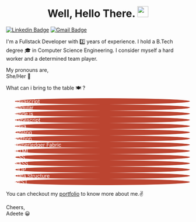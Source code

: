 <h1 align="center">Well, Hello There. <img src="https://raw.githubusercontent.com/MartinHeinz/MartinHeinz/master/wave.gif" width="30px"></h1> 

[![Linkedin Badge](https://img.shields.io/badge/-adeete-blue?style=flat-square&logo=Linkedin&logoColor=white&link=https://www.linkedin.com/in/adeete-kashyap-656b57126/)](https:&#x2F;&#x2F;www.linkedin.com&#x2F;in&#x2F;adeete-kashyap-656b57126)
[![Gmail Badge](https://img.shields.io/badge/-adeete09@gmail.com-c14438?style=flat-square&logo=Gmail&logoColor=white&link=mailto:adeete09@gmail.com)](mailto:adeete09@gmail.com)

I'm a Fullstack Developer with :two: years of experience. I hold a B.Tech degree :mortar_board: in
Computer Science Engineering. I consider myself a hard worker and a determined team player. 


My pronouns are, <br />
She&#x2F;Her :woman:

What can i bring to the table :plate_with_cutlery: ?
<ul>
  <li style="list-style:none;color:white;background:#BB4430;border-radius:50%">Javascript</li>
  <li style="list-style:none;color:white;background:#BB4430;border-radius:50%">Angular</li>
  <li style="list-style:none;color:white;background:#BB4430;border-radius:50%">Node.js</li>
  <li style="list-style:none;color:white;background:#BB4430;border-radius:50%">Typescript</li>
  <li style="list-style:none;color:white;background:#BB4430;border-radius:50%">Java</li>
  <li style="list-style:none;color:white;background:#BB4430;border-radius:50%">Golang</li>
  <li style="list-style:none;color:white;background:#BB4430;border-radius:50%">Python</li>
  <li style="list-style:none;color:white;background:#BB4430;border-radius:50%">Hyperledger Fabric</li>
  <li style="list-style:none;color:white;background:#BB4430;border-radius:50%">HTML</li>
  <li style="list-style:none;color:white;background:#BB4430;border-radius:50%">CSS</li>
  <li style="list-style:none;color:white;background:#BB4430;border-radius:50%">SASS</li>
  <li style="list-style:none;color:white;background:#BB4430;border-radius:50%">OOP</li>
  <li style="list-style:none;color:white;background:#BB4430;border-radius:50%">Data Structure</li>
  <li style="list-style:none;color:white;background:#BB4430;border-radius:50%">REST</li>
</ul>

You can checkout my <a href="" target="_blank">portfolio</a> to know more about me.:v:

Cheers,  <br />
Adeete :grinning:


